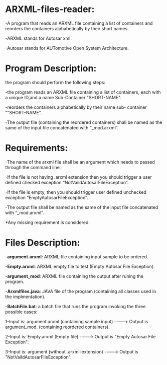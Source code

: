 # ARXML-files-reader:

-A program that reads an ARXML file containing a list of containers and reorders the containers alphabetically by their short names.

-ARXML stands for Autosar xml.

-Autosar stands for AUTomotive Open System Architecture.

# Program Description:

the program should perform the following steps:

-the program reads an ARXML file containing a list of containers, each with a unique ID,and a name Sub-Container "SHORT-NAME".

-reorders the containers alphabetically by their name sub- container “"SHORT-NAME".

-The output file (containing the reordered containers) shall be named as the same of the input file concatenated with “_mod.arxml”.

# Requirements:

-The name of the arxml file shall be an argument which needs to passed through the command line.

-If the file is not having .arxml extension then you should trigger a user defined checked exception “NotVaildAutosarFileException”.

-If the file is empty, then you should trigger user defined unchecked exception “EmptyAutosarFileException”.

-The output file shall be named as the same of the input file concatenated with “_mod.arxml”.

*Any missing requirement is considered.

# Files Description:

-**argument.arxml**: ARXML file containing input sample to be ordered.

-**Empty.arxml**: ARXML empty file to test (Empty Autosar File Exception).

-**argument_mod**: ARXML file containing the output after runing the program.

-**Arxmlfiles.java**: JAVA file of the program (containing all classes used in the implmentation).

-**BatchFile.bat**: a batch file that runs the program invoking the three possible cases:

1-Input is: argument.arxml (containing sample input) ----> Output is argument_mod. (containing reordered containers).

2-Input is: Empty.arxml (Empty file) ----> Output is "Empty Autosar File Exception".

3-Input is: argument (without .arxml-extension) ----> Output is  "NotVaildAutosarFileException".
